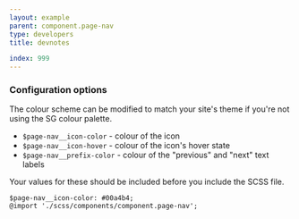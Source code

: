 ```yaml
---
layout: example
parent: component.page-nav
type: developers
title: devnotes

index: 999
---
```

### Configuration options

The colour scheme can be modified to match your site's theme if you're not using the SG colour palette.

* `$page-nav__icon-color` - colour of the icon
* `$page-nav__icon-hover` - colour of the icon's hover state
* `$page-nav__prefix-color` - colour of the "previous" and "next" text labels

Your values for these should be included before you include the SCSS file.

    $page-nav__icon-color: #00a4b4;
    @import './scss/components/component.page-nav';
